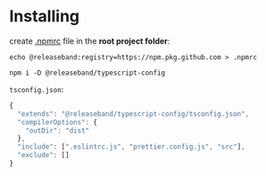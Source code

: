 # Installing

create [.npmrc](https://docs.npmjs.com/cli/v7/configuring-npm/npmrc) file in the **root project folder**:

```
echo @releaseband:registry=https://npm.pkg.github.com > .npmrc
```

```
npm i -D @releaseband/typescript-config
```

`tsconfig.json`:

```js
{
  "extends": "@releaseband/typescript-config/tsconfig.json",
  "compilerOptions": {
    "outDir": "dist"
  },
  "include": [".eslintrc.js", "prettier.config.js", "src"],
  "exclude": []
}

```
